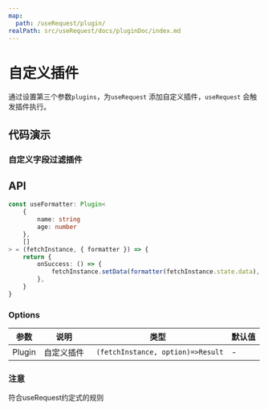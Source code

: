 ```yaml
---
map:
  path: /useRequest/plugin/
realPath: src/useRequest/docs/pluginDoc/index.md
---
```


# 自定义插件

通过设置第三个参数`plugins`，为`useRequest` 添加自定义插件，`useRequest` 会触发插件执行。

## 代码演示

### 自定义字段过滤插件

<demo src="./demo/demo.vue"
  language="vue"
  title=""
  desc="字段过滤插件, 在数据请求成功的时候修改名字和年龄">
</demo>

## API

``` typescript
const useFormatter: Plugin<
	{
		name: string
		age: number
	},
	[]
> = (fetchInstance, { formatter }) => {
	return {
		onSuccess: () => {
			fetchInstance.setData(formatter(fetchInstance.state.data), 'data')
		},
	}
}
```


### Options

| 参数  | 说明                 | 类型      | 默认值 |
| ----- | -------------------- | --------- | ------ |
| Plugin | 自定义插件 | ` (fetchInstance, option)=>Result` | - |


### 注意
符合useRequest约定式的规则
